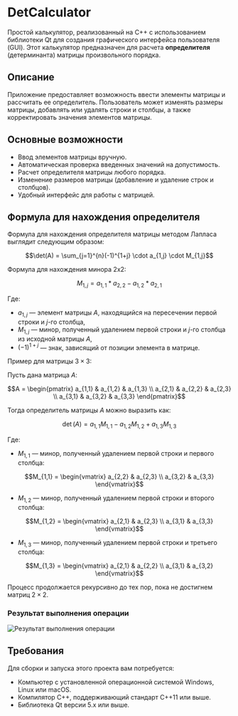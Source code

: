 # DetCalculator

Простой калькулятор, реализованный на C++ с использованием библиотеки Qt для создания графического интерфейса пользователя (GUI). Этот калькулятор предназначен для расчета **определителя** (детерминанта) матрицы произвольного порядка.

## Описание

Приложение предоставляет возможность ввести элементы матрицы и рассчитать ее определитель. Пользователь может изменять размеры матрицы, добавлять или удалять строки и столбцы, а также корректировать значения элементов матрицы.

## Основные возможности

- Ввод элементов матрицы вручную.
- Автоматическая проверка введенных значений на допустимость.
- Расчет определителя матрицы любого порядка.
- Изменение размеров матрицы (добавление и удаление строк и столбцов).
- Удобный интерфейс для работы с матрицей.

## Формула для нахождения определителя

Формула для нахождения определителя матрицы методом Лапласа выглядит следующим образом:

$$\det(A) = \sum_{j=1}^{n}(-1)^{1+j} \cdot a_{1,j} \cdot M_{1,j}$$

Формула для нахождения минора 2x2:

$$M_{1,j} = a_{1,1} * a_{2,2} - a_{1,2} * a_{2,1}$$

Где:
- $a_{1,j}$ — элемент матрицы $A$, находящийся на пересечении первой строки и $j$-го столбца,
- $M_{1,j}$ — минор, полученный удалением первой строки и $j$-го столбца из исходной матрицы $A$,
- $(-1)^{1+j}$ — знак, зависящий от позиции элемента в матрице.

Пример для матрицы $3 \times 3$:

Пусть дана матрица $A$:

$$A = \begin{pmatrix} a_{1,1} & a_{1,2} & a_{1,3} \\ a_{2,1} & a_{2,2} & a_{2,3} \\ a_{3,1} & a_{3,2} & a_{3,3} \end{pmatrix}$$

Тогда определитель матрицы $A$ можно выразить как:

$$\det(A) = a_{1,1}M_{1,1} - a_{1,2}M_{1,2} + a_{1,3}M_{1,3}$$

Где:
- $M_{1,1}$ — минор, полученный удалением первой строки и первого столбца:

$$M_{1,1} = \begin{vmatrix} a_{2,2} & a_{2,3} \\ a_{3,2} & a_{3,3} \end{vmatrix}$$

- $M_{1,2}$ — минор, полученный удалением первой строки и второго столбца:

$$M_{1,2} = \begin{vmatrix} a_{2,1} & a_{2,3} \\ a_{3,1} & a_{3,3} \end{vmatrix}$$

- $M_{1,3}$ — минор, полученный удалением первой строки и третьего столбца:

$$M_{1,3} = \begin{vmatrix} a_{2,1} & a_{2,2} \\ a_{3,1} & a_{3,2} \end{vmatrix}$$

Процесс продолжается рекурсивно до тех пор, пока не достигнем матриц $2 \times 2$.

### Результат выполнения операции

![Результат выполнения операции](screenshots/determinant_result.png)

## Требования

Для сборки и запуска этого проекта вам потребуется:

- Компьютер с установленной операционной системой Windows, Linux или macOS.
- Компилятор C++, поддерживающий стандарт C++11 или выше.
- Библиотека Qt версии 5.x или выше.
